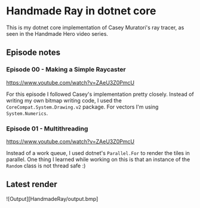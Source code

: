# Handmade Ray in dotnet core

This is my dotnet core implementation of Casey Muratori's ray tracer, as seen in the Handmade Hero video series.

## Episode notes

### Episode 00 - Making a Simple Raycaster
https://www.youtube.com/watch?v=ZAeU3Z0PmcU

For this episode I followed Casey's implementation pretty closely. Instead of writing my own bitmap writing code, I used the `CoreCompat.System.Drawing.v2` package. For vectors I'm using `System.Numerics`.

### Episode 01 - Multithreading
https://www.youtube.com/watch?v=ZAeU3Z0PmcU

Instead of a work queue, I used dotnet's `Parallel.For` to render the tiles in parallel. One thing I learned while working on this is that an instance of the `Random` class is not thread safe :)

## Latest render

![Output][HandmadeRay/output.bmp]
